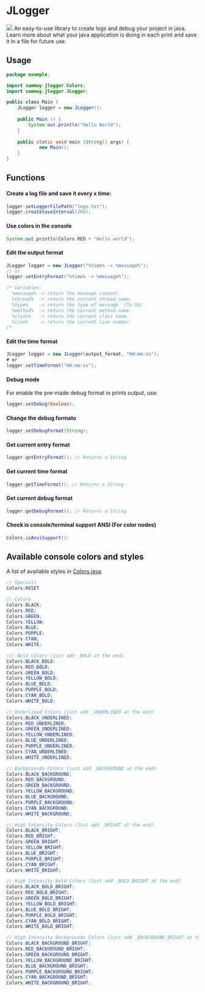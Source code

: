 # JLogger
[![](https://jitpack.io/v/sammwyy/JLogger.svg)](https://jitpack.io/#sammwyy/JLogger)
An easy-to-use library to create logs and debug your project in java. Learn more about what your java application is doing in each print and save it in a file for future use.

## Usage
```java
package example;

import sammwy.jlogger.Colors;
import sammwy.jlogger.JLogger;

public class Main {
	JLogger logger = new JLogger();
	
  	public Main () {
		System.out.println("Hello World");
	}
  
  	public static void main (String[] args) { 
    		new Main(); 
  	}
}
```

## Functions
#### Create a log file and save it every x time:
```java
logger.setLoggerFilePath("logs.txt");
logger.createSaveInterval(200);
```

#### Use colors in the console
```java
System.out.println(Colors.RED + "Hello world");
```

#### Edit the output format
```java
JLogger logger = new JLogger("%time% -> %message%");
// or
logger.setEntryFormat("%time% -> %message%");

/* Variables:
  %message% -> return the message content.
  %thread%  -> return the current thread name.
  %type%    -> return the type of message. (To Do)
  %method%  -> return the current method name.
  %class%   -> return the current class name.
  %line%    -> return the current line number.
/*
```

#### Edit the time format
```java
JLogger logger = new JLogger(output_format, "HH:mm:ss");
# or
logger.setTimeFormat("HH:mm:ss");
```

#### Debug mode
For enable the pre-made debug format in prints output, use:
```java
logger.setDebug(boolean);
```

#### Change the debug formato
```java
logger.setDebugFormat(String);
```

#### Get current entry format
```java
logger.getEntryFormat(); // Returns a String
```

#### Get current time format
```java
logger.getTimeFormat(); // Returns a String
```

#### Get current debug format
```java
logger.getDebugFormat(); // Returns a String
```

#### Check is console/terminal support ANSI (For color nodes)
```java
Colors.isAnsiSupport():
```

## Available console colors and styles
A list of available styles in [Colors.java](https://github.com/sammwyy/JLogger/blob/master/src/sammwy/jlogger/Colors.java).  
```java
// Specials
Colors.RESET

// Colors
Colors.BLACK;
Colors.RED;
Colors.GREEN;
Colors.YELLOW;
Colors.BLUE;
Colors.PURPLE;
Colors.CYAN;
Colors.WHITE;

/// Bold Colors (just add _BOLD at the end)
Colors.BLACK_BOLD;
Colors.RED_BOLD;
Colors.GREEN_BOLD;
Colors.YELLOW_BOLD;
Colors.BLUE_BOLD;
Colors.PURPLE_BOLD;
Colors.CYAN_BOLD;
Colors.WHITE_BOLD;

// Underlined Colors (just add _UNDERLINED at the end)
Colors.BLACK_UNDERLINED;
Colors.RED_UNDERLINED;
Colors.GREEN_UNDERLINED;
Colors.YELLOW_UNDERLINED;
Colors.BLUE_UNDERLINED;
Colors.PURPLE_UNDERLINED;
Colors.CYAN_UNDERLINED;
Colors.WHITE_UNDERLINED;

// Backgrounds Colors (just add _BACKGROUND at the end)
Colors.BLACK_BACKGROUND;
Colors.RED_BACKGROUND;
Colors.GREEN_BACKGROUND;
Colors.YELLOW_BACKGROUND;
Colors.BLUE_BACKGROUND;
Colors.PURPLE_BACKGROUND;
Colors.CYAN_BACKGROUND;
Colors.WHITE_BACKGROUND;

// High Intensity Colors (Just add _BRIGHT at the end)
Colors.BLACK_BRIGHT;
Colors.RED_BRIGHT;
Colors.GREEN_BRIGHT;
Colors.YELLOW_BRIGHT;
Colors.BLUE_BRIGHT;
Colors.PURPLE_BRIGHT;
Colors.CYAN_BRIGHT;
Colors.WHITE_BRIGHT;

// High Intensity Bold Colors (Just add _BOLD_BRIGHT at the end)
Colors.BLACK_BOLD_BRIGHT;
Colors.RED_BOLD_BRIGHT;
Colors.GREEN_BOLD_BRIGHT;
Colors.YELLOW_BOLD_BRIGHT;
Colors.BLUE_BOLD_BRIGHT;
Colors.PURPLE_BOLD_BRIGHT;
Colors.CYAN_BOLD_BRIGHT;
Colors.WHITE_BOLD_BRIGHT;

// High Intensity Backgrounds Colors (Just add _BACKGROUND_BRIGHT at the end)
Colors.BLACK_BACKGROUND_BRIGHT;
Colors.RED_BACKGROUND_BRIGHT;
Colors.GREEN_BACKGROUND_BRIGHT;
Colors.YELLOW_BACKGROUND_BRIGHT;
Colors.BLUE_BACKGROUND_BRIGHT;
Colors.PURPLE_BACKGROUND_BRIGHT;
Colors.CYAN_BACKGROUND_BRIGHT;
Colors.WHITE_BACKGROUND_BRIGHT;
```

